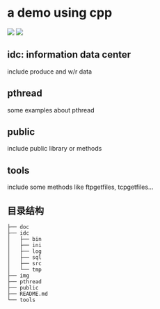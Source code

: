 # a demo using cpp
![](https://img.shields.io/badge/ubuntu-18.04-blue) ![](https://img.shields.io/badge/mysql-5.7-blue) 
## idc: information data center
include produce and w/r data

## pthread
some examples about pthread

## public 
include public library or methods 

## tools
include some methods like ftpgetfiles, tcpgetfiles...

## 目录结构
```
├── doc
├── idc
│   ├── bin
│   ├── ini
│   ├── log
│   ├── sql
│   ├── src
│   └── tmp
├── img
├── pthread
├── public
├── README.md
└── tools
```

